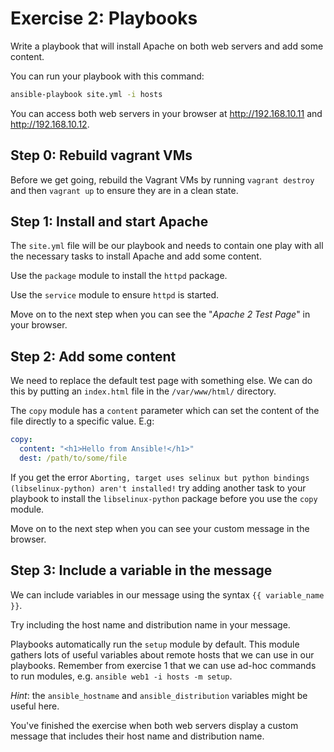 # Exercise 2: Playbooks

Write a playbook that will install Apache on both web servers and add some content.

You can run your playbook with this command:

```bash
ansible-playbook site.yml -i hosts
```

You can access both web servers in your browser at <http://192.168.10.11> and <http://192.168.10.12>.


## Step 0: Rebuild vagrant VMs

Before we get going, rebuild the Vagrant VMs by running `vagrant destroy` and then `vagrant up` to ensure they are in a
clean state.


## Step 1: Install and start Apache

The `site.yml` file will be our playbook and needs to contain one play with all the necessary tasks to install Apache
and add some content.

Use the `package` module to install the `httpd` package.

Use the `service` module to ensure `httpd` is started.

Move on to the next step when you can see the "_Apache 2 Test Page_" in your browser.


## Step 2: Add some content

We need to replace the default test page with something else. We can do this by putting an `index.html` file in the
`/var/www/html/` directory.

The `copy` module has a `content` parameter which can set the content of the file directly to a specific value. E.g:

```yaml
copy:
  content: "<h1>Hello from Ansible!</h1>"
  dest: /path/to/some/file
```

If you get the error `Aborting, target uses selinux but python bindings (libselinux-python) aren't installed!`
try adding another task to your playbook to install the `libselinux-python` package before you use the `copy` module.

Move on to the next step when you can see your custom message in the browser.


## Step 3: Include a variable in the message

We can include variables in our message using the syntax `{{ variable_name }}`.

Try including the host name and distribution name in your message.

Playbooks automatically run the `setup` module by default. This module gathers lots of useful variables about remote
hosts that we can use in our playbooks. Remember from exercise 1 that we can use ad-hoc commands to run modules,
e.g. `ansible web1 -i hosts -m setup`.

_Hint_: the `ansible_hostname` and `ansible_distribution` variables might be useful here.

You've finished the exercise when both web servers display a custom message that includes their host name and
distribution name.
